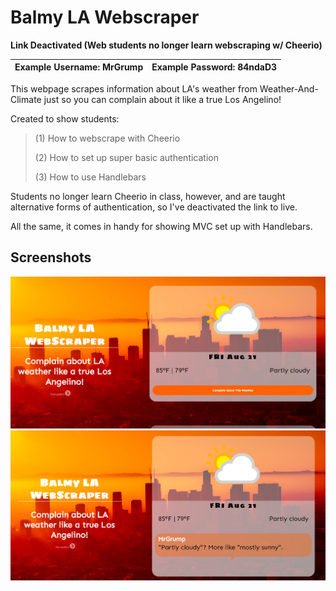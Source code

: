 # Balmy LA Webscraper

**Link Deactivated (Web students no longer learn webscraping w/ Cheerio)**

| **Example Username:** MrGrump | **Example Password:** 84ndaD3 |
|------------------------------------|---------------------------------|


This webpage scrapes information about LA's weather from Weather-And-Climate just so you can complain about it like a true Los Angelino!


Created to show students:

> (1) How to webscrape with Cheerio
> 
> (2) How to set up super basic authentication
> 
> (3) How to use Handlebars

Students no longer learn Cheerio in class, however, and are taught alternative forms of authentication, so I've deactivated the link to live.

All the same, it comes in handy for showing MVC set up with Handlebars.

## Screenshots

<img src="./screenshot_1.png">

<img src="./screenshot_2.png">
